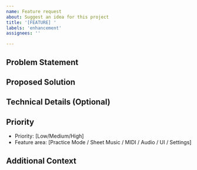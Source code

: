 ```yaml
---
name: Feature request
about: Suggest an idea for this project
title: '[FEATURE] '
labels: 'enhancement'
assignees: ''

---
```


## Problem Statement
<!-- What problem does this feature solve? -->
<!-- Example: "When practicing scales, I need to see fingering patterns but they're not visible in dark mode" -->

## Proposed Solution
<!-- Describe what you want to happen -->
<!-- Example: "Add a fingering overlay that shows recommended finger positions above each note" -->

## Technical Details (Optional)
<!-- Any implementation hints, similar patterns, or files you think are relevant -->
<!-- Example: "Could use OSMD's annotation system like we do for note highlighting" -->

## Priority
- Priority: [Low/Medium/High]
- Feature area: [Practice Mode / Sheet Music / MIDI / Audio / UI / Settings]

## Additional Context
<!-- Screenshots, mockups, or any other helpful details -->